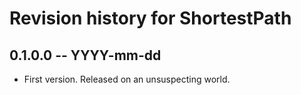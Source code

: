 # Revision history for ShortestPath

## 0.1.0.0 -- YYYY-mm-dd

* First version. Released on an unsuspecting world.
